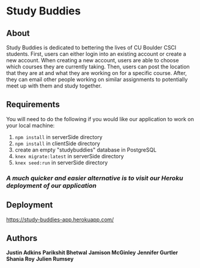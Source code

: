 # Study Buddies

## About 
Study Buddies is dedicated to bettering the lives of CU Boulder CSCI students. First, users can either login into an existing account or create a new account. When creating a new account, users are able to choose which courses they are currently taking. Then, users can post the location that they are at and what they are working on for a specific course. After, they can email other people working on similar assignments to potentially meet up with them and study together. 
## Requirements 
You will need to do the following if you would like our application to work on your local machine: 
1) ```npm install``` in serverSide directory 
2) ```npm install``` in clientSide directory 
3) create an empty "studybuddies" database in PostgreSQL
3) ```knex migrate:latest``` in serverSide directory 
4) ```knex seed:run``` in serverSide directory 
### **_A much quicker and easier alternative is to visit our Heroku deployment of our application_**
## Deployment 
https://study-buddies-app.herokuapp.com/
## Authors
**Justin Adkins**
**Parikshit Bhetwal** 
**Jamison McGinley** 
**Jennifer Gurtler**
**Shania Roy** 
**Julien Rumsey** 
